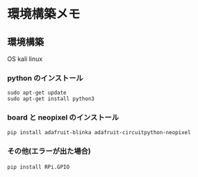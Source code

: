 # 環境構築メモ

## 環境構築

OS kali linux

### python のインストール

```:python
sudo apt-get update
sudo apt-get install python3

```

### board と neopixel のインストール

```:shell
pip install adafruit-blinka adafruit-circuitpython-neopixel
```

### その他(エラーが出た場合)

####

```:shell
pip install RPi.GPIO
```
